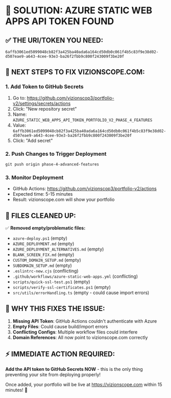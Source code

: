 # 🎯 SOLUTION: AZURE STATIC WEB APPS API TOKEN FOUND

## ✅ THE URI/TOKEN YOU NEED:

```
6affb3061ed5099048cb82f3a425ba40ada6a164cd50db0c061f4b5c83f9e38d02-d507eae9-a643-4cee-93e3-ba26f2fbb9c800f243009f3be20f
```

## 🚀 NEXT STEPS TO FIX VIZIONSCOPE.COM:

### 1. Add Token to GitHub Secrets

1. Go to: https://github.com/vizionscop3/portfolio-v2/settings/secrets/actions
2. Click: "New repository secret"
3. Name: `AZURE_STATIC_WEB_APPS_API_TOKEN_PORTFOLIO_V2_PHASE_4_FEATURES`
4. Value:
   `6affb3061ed5099048cb82f3a425ba40ada6a164cd50db0c061f4b5c83f9e38d02-d507eae9-a643-4cee-93e3-ba26f2fbb9c800f243009f3be20f`
5. Click: "Add secret"

### 2. Push Changes to Trigger Deployment

```powershell
git push origin phase-4-advanced-features
```

### 3. Monitor Deployment

- GitHub Actions: https://github.com/vizionscop3/portfolio-v2/actions
- Expected time: 5-15 minutes
- Result: vizionscope.com will show your portfolio

## 🧹 FILES CLEANED UP:

✅ **Removed empty/problematic files:**

- `azure-deploy.ps1` (empty)
- `AZURE_DEPLOYMENT.md` (empty)
- `AZURE_DEPLOYMENT_ALTERNATIVES.md` (empty)
- `BLANK_SCREEN_FIX.md` (empty)
- `CUSTOM_DOMAIN_SETUP.md` (empty)
- `SUBDOMAIN_SETUP.md` (empty)
- `.eslintrc-new.cjs` (conflicting)
- `.github/workflows/azure-static-web-apps.yml` (conflicting)
- `scripts/quick-ssl-test.ps1` (empty)
- `scripts/verify-ssl-certificates.ps1` (empty)
- `src/utils/errorHandling.ts` (empty - could cause import errors)

## 🎯 WHY THIS FIXES THE ISSUE:

1. **Missing API Token**: GitHub Actions couldn't authenticate with Azure
2. **Empty Files**: Could cause build/import errors
3. **Conflicting Configs**: Multiple workflow files could interfere
4. **Domain References**: All now point to vizionscope.com correctly

## ⚡ IMMEDIATE ACTION REQUIRED:

**Add the API token to GitHub Secrets NOW** - this is the only thing preventing your site from deploying properly!

Once added, your portfolio will be live at https://vizionscope.com within 15 minutes! 🚀
